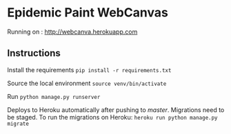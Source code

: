# Epidemic Paint WebCanvas

Running on : http://webcanva.herokuapp.com

## Instructions
Install the requirements
`pip install -r requirements.txt`

Source the local environment
`source venv/bin/activate`

Run
`python manage.py runserver`

Deploys to Heroku automatically after pushing to *master*. Migrations need to be staged. 
To run the migrations on Heroku: `heroku run python manage.py migrate`
